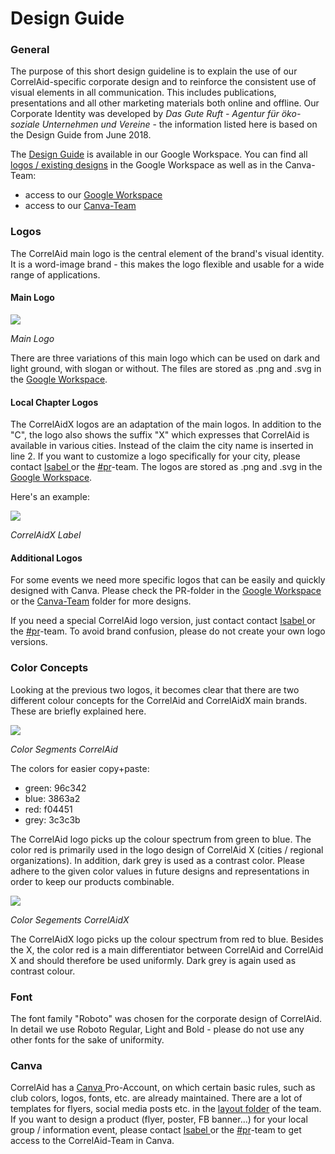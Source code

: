 # Design Guide

### General

The purpose of this short design guideline is to explain the use of our CorrelAid-specific corporate design and to reinforce the consistent use of visual elements in all communication. This includes publications, presentations and all other marketing materials both online and offline. Our Corporate Identity was developed by _Das Gute Ruft - Agentur für öko-soziale Unternehmen und Vereine_ - the information listed here is based on the Design Guide from June 2018.&#x20;

The [Design Guide](https://drive.google.com/file/d/19j58kbO\_rC\_mNlWVuj5sbqE66SN42h3g/view?usp=sharing) is available in our Google Workspace. You can find all [logos / existing designs](https://drive.google.com/drive/folders/1XrHj0T3tNKjtGAp2UebpJpRF\_Y8BaWJM?usp=sharing) in the Google Workspace as well as in the Canva-Team:

* access to our [Google Workspace](https://docs.correlaid.org/wiki/infrastructure/google-workspace)
* access to our [Canva-Team ](https://docs.correlaid.org/wiki/design-guide#canva)

### Logos

The CorrelAid main logo is the central element of the brand's visual identity. It is a word-image brand - this makes the logo flexible and usable for a wide range of applications.

#### Main Logo

![](https://i.imgur.com/2bjkz4f.png)

_Main Logo_

There are three variations of this main logo which can be used on dark and light ground, with slogan or without. The files are stored as .png and .svg in the [Google Workspace](https://drive.google.com/drive/folders/1XrHj0T3tNKjtGAp2UebpJpRF\_Y8BaWJM?usp=sharing).&#x20;

#### Local Chapter Logos

The CorrelAidX logos are an adaptation of the main logos. In addition to the "C", the logo also shows the suffix "X" which expresses that CorrelAid is available in various cities. Instead of the claim the city name is inserted in line 2. If you want to customize a logo specifically for your city, please contact [Isabel ](mailto:isabel.w@correlaid.org)or the [#pr](https://app.slack.com/client/T05092DNR/C0BRFPMNE/rimeto\_profile/UDP7BTC65)-team. The logos are stored as .png and .svg in the [Google Workspace](https://drive.google.com/drive/folders/1XrHj0T3tNKjtGAp2UebpJpRF\_Y8BaWJM?usp=sharing).&#x20;

Here's an example:

![](https://i.imgur.com/LptlvTi.png)

_CorrelAidX Label_

#### Additional Logos

For some events we need more specific logos that can be easily and quickly designed with Canva. Please check the PR-folder in the [Google Workspace](https://drive.google.com/drive/shared-drives) or the [Canva-Team](https://docs.correlaid.org/wiki/design-guide#canva) folder for more designs.&#x20;

If you need a special CorrelAid logo version, just contact contact [Isabel ](mailto:isabel.w@correlaid.org)or the [#pr](https://app.slack.com/client/T05092DNR/C0BRFPMNE/rimeto\_profile/UDP7BTC65)-team. To avoid brand confusion, please do not create your own logo versions.

### Color Concepts

Looking at the previous two logos, it becomes clear that there are two different colour concepts for the CorrelAid and CorrelAidX main brands. These are briefly explained here.

![](https://i.imgur.com/4rJF3fO.png)

_Color Segments CorrelAid_

The colors for easier copy+paste:

* green: 96c342
* blue: 3863a2
* red: f04451
* grey: 3c3c3b

The CorrelAid logo picks up the colour spectrum from green to blue. The color red is primarily used in the logo design of CorrelAid X (cities / regional organizations). In addition, dark grey is used as a contrast color. Please adhere to the given color values in future designs and representations in order to keep our products combinable.

![](https://i.imgur.com/3g9wIbz.png)

_Color Segements CorrelAidX_

The CorrelAidX logo picks up the colour spectrum from red to blue. Besides the X, the color red is a main differentiator between CorrelAid and CorrelAid X and should therefore be used uniformly. Dark grey is again used as contrast colour.

### Font

The font family "Roboto" was chosen for the corporate design of CorrelAid. In detail we use Roboto Regular, Light and Bold - please do not use any other fonts for the sake of uniformity.

### Canva

CorrelAid has a [Canva ](http://canva.com)Pro-Account, on which certain basic rules, such as club colors, logos, fonts, etc. are already maintained. There are a lot of templates for flyers, social media posts etc. in the [layout folder](https://www.canva.com/teams/layouts) of the team. If you want to design a product (flyer, poster, FB banner...) for your local group / information event, please contact [Isabel ](mailto:isabel.w@correlaid.org)or the [#pr](https://app.slack.com/client/T05092DNR/C0BRFPMNE/rimeto\_profile/UDP7BTC65)-team to get access to the CorrelAid-Team in Canva.&#x20;
